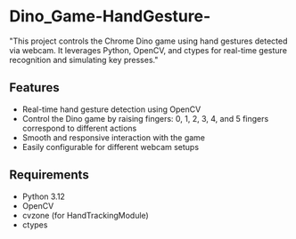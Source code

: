 # Dino_Game-HandGesture-
"This project controls the Chrome Dino game using hand gestures detected via webcam. It leverages Python, OpenCV, and ctypes for real-time gesture recognition and simulating key presses."

## Features
- Real-time hand gesture detection using OpenCV
- Control the Dino game by raising fingers: 0, 1, 2, 3, 4, and 5 fingers correspond to different actions
- Smooth and responsive interaction with the game
- Easily configurable for different webcam setups

## Requirements
- Python 3.12
- OpenCV
- cvzone (for HandTrackingModule)
- ctypes
